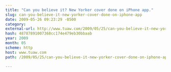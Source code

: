 ```yaml
---
title: "Can you believe it? New Yorker cover done on iPhone app."
slug: can-you-believe-it-new-yorker-cover-done-on-iphone-app
date: 2009-05-26 09:23:29 -0500
category: 
external-url: http://www.tuaw.com/2009/05/25/can-you-believe-it-new-yorker-cover-done-on-iphone-app/
hash: 48787891007368cc174e479eb30bbaab
year: 2009
month: 05
scheme: http
host: www.tuaw.com
path: /2009/05/25/can-you-believe-it-new-yorker-cover-done-on-iphone-app/

---
```



